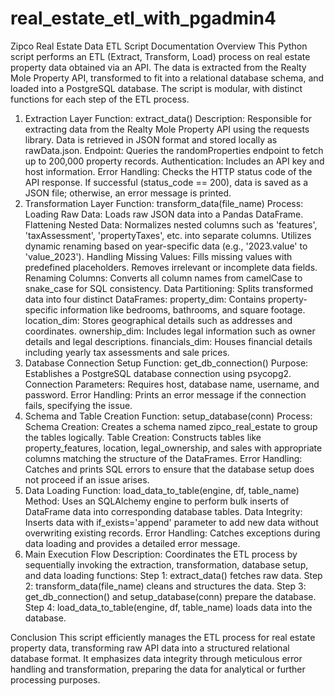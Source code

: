 # real_estate_etl_with_pgadmin4
Zipco Real Estate Data ETL Script Documentation
Overview
This Python script performs an ETL (Extract, Transform, Load) process on real estate property data obtained via an API. The data is extracted from the Realty Mole Property API, transformed to fit into a relational database schema, and loaded into a PostgreSQL database. The script is modular, with distinct functions for each step of the ETL process.
1. Extraction Layer
Function: extract_data()
Description: Responsible for extracting data from the Realty Mole Property API using the requests library. Data is retrieved in JSON format and stored locally as rawData.json.
Endpoint: Queries the randomProperties endpoint to fetch up to 200,000 property records.
Authentication: Includes an API key and host information.
Error Handling: Checks the HTTP status code of the API response. If successful (status_code == 200), data is saved as a JSON file; otherwise, an error message is printed.
2. Transformation Layer
Function: transform_data(file_name)
Process:
Loading Raw Data: Loads raw JSON data into a Pandas DataFrame.
Flattening Nested Data: Normalizes nested columns such as 'features', 'taxAssessment', 'propertyTaxes', etc. into separate columns. Utilizes dynamic renaming based on year-specific data (e.g., '2023.value' to 'value_2023').
Handling Missing Values: Fills missing values with predefined placeholders. Removes irrelevant or incomplete data fields.
Renaming Columns: Converts all column names from camelCase to snake_case for SQL consistency.
Data Partitioning: Splits transformed data into four distinct DataFrames:
property_dim: Contains property-specific information like bedrooms, bathrooms, and square footage.
location_dim: Stores geographical details such as addresses and coordinates.
ownership_dim: Includes legal information such as owner details and legal descriptions.
financials_dim: Houses financial details including yearly tax assessments and sale prices.
3. Database Connection Setup
Function: get_db_connection()
Purpose: Establishes a PostgreSQL database connection using psycopg2.
Connection Parameters: Requires host, database name, username, and password.
Error Handling: Prints an error message if the connection fails, specifying the issue.
4. Schema and Table Creation
Function: setup_database(conn)
Process:
Schema Creation: Creates a schema named zipco_real_estate to group the tables logically.
Table Creation: Constructs tables like property_features, location, legal_ownership, and sales with appropriate columns matching the structure of the DataFrames.
Error Handling: Catches and prints SQL errors to ensure that the database setup does not proceed if an issue arises.
5. Data Loading
Function: load_data_to_table(engine, df, table_name)
Method: Uses an SQLAlchemy engine to perform bulk inserts of DataFrame data into corresponding database tables.
Data Integrity: Inserts data with if_exists='append' parameter to add new data without overwriting existing records.
Error Handling: Catches exceptions during data loading and provides a detailed error message.
6. Main Execution Flow
Description: Coordinates the ETL process by sequentially invoking the extraction, transformation, database setup, and data loading functions:
Step 1: extract_data() fetches raw data.
Step 2: transform_data(file_name) cleans and structures the data.
Step 3: get_db_connection() and setup_database(conn) prepare the database.
Step 4: load_data_to_table(engine, df, table_name) loads data into the database.

Conclusion
This script efficiently manages the ETL process for real estate property data, transforming raw API data into a structured relational database format. It emphasizes data integrity through meticulous error handling and transformation, preparing the data for analytical or further processing purposes.
